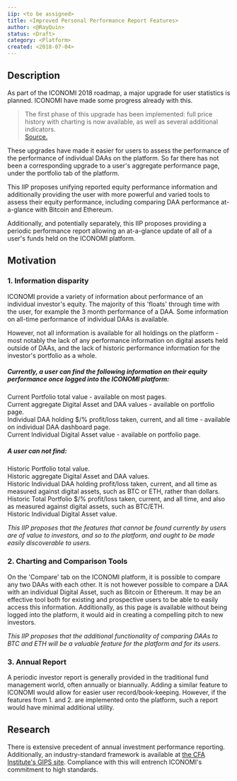 ```yaml
---
iip: <to be assigned>
title: <Improved Personal Performance Report Features>
author: <@RayQuin>
status: <Draft>
category: <Platform>
created: <2018-07-04>
---
```


<!--You can leave these HTML comments in your merged IIP and delete the visible duplicate text guides, they will not appear and may be helpful to refer to if you edit it again. This is the suggested template for new IIPs. Note that an IIP number will be assigned by an editor. When opening a pull request to submit your IIP, please use an abbreviated title in the filename, `iip-title_abbrev.md`. The title should be 44 characters or less.-->

## Description
<!--Provide a simplified and layman-accessible explanation of the IIP.-->
As part of the ICONOMI 2018 roadmap, a major upgrade for user statistics is planned. ICONOMI have made some progress already with this.

>The first phase of this upgrade has been implemented: full price history with charting is now available, as well as several additional indicators.  
[Source.](https://medium.com/iconominet/development-overview-q2-2018-fd11fc14388b)

These upgrades have made it easier for users to assess the performance of the performance of individual DAAs on the platform. So far there has not been a corresponding upgrade to a user's aggregate performance page, under the portfolio tab of the platform.

This IIP proposes unifying reported equity performance information and additionally providing the user with more powerful and varied tools to assess their equity performance, including comparing DAA performance at-a-glance with Bitcoin and Ethereum.

Additionally, and potentially separately, this IIP proposes providing a periodic performance report allowing an at-a-glance update of all of a user's funds held on the ICONOMI platform. 


## Motivation
<!-- The motivation should clearly explain why the existing system is inadequate to address the problem that the IIP solves. -->
### 1. Information disparity
ICONOMI provide a variety of information about performance of an individual investor's equity. The majority of this 'floats' through time with the user, for example the 3 month performance of a DAA. Some information on all-time performance of individual DAAs is available.

However, not all information is available for all holdings on the platform - most notably the lack of any performance information on digital assets held outside of DAAs, and the lack of historic performance information for the investor's portfolio as a whole.

##### Currently, a user can find the following information on their equity performance once logged into the ICONOMI platform:

Current Portfolio total value - available on most pages.  
Current aggregate Digital Asset and DAA values - available on portfolio page.  
Individual DAA holding $/% profit/loss taken, current, and all time - available on individual DAA dashboard page.  
Current Individual Digital Asset value - available on portfolio page.  

##### A user can not find:

Historic Portfolio total value.  
Historic aggregate Digital Asset and DAA values.  
Historic Individual DAA holding profit/loss taken, current, and all time as measured against digital assets, such as BTC or ETH, rather than dollars.  
Historic Total Portfolio $/% profit/loss taken, current, and all time, and also as measured against digital assets, such as BTC/ETH.  
Historic Individual Digital Asset value.  

*This IIP proposes that the features that cannot be found currently by users are of value to investors, and so to the platform, and ought to be made easily discoverable to users.*

### 2. Charting and Comparison Tools
On the 'Compare' tab on the ICONOMI platform, it is possible to compare any two DAAs with each other. It is not however possible to compare a DAA with an individual Digital Asset, such as Bitcoin or Ethereum.
It may be an effective tool both for existing and prospective users to be able to easily access this information. Additionally, as this page is available without being logged into the platform, it would aid in creating a compelling pitch to new investors.


*This IIP proposes that the additional functionality of comparing DAAs to BTC and ETH will be a valuable feature for the platform and for its users.*

### 3. Annual Report
A periodic investor report is generally provided in the traditional fund management world, often annually or biannually. Adding a similar feature to ICONOMI would allow for easier user record/book-keeping.
However, if the features from 1. and 2. are implemented onto the platform, such a report would have minimal additional utility. 

## Research
<!--Showing test cases, examples or research of how and why the idea has worked before (in other projects or other walks of life) will help strengthen the case for the IIP.-->
There is extensive precedent of annual investment performance reporting. Additionally, an industry-standard framework is available at [the CFA Institute's GIPS site](https://www.gipsstandards.org/Pages/index.aspx). Compliance with this will entrench ICONOMI's commitment to high standards.
